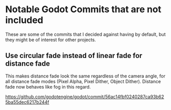 # Notable Godot Commits that are not included

These are some of the commits that I decided against having by default, but they might be of interest for other projects.

## Use circular fade instead of linear fade for distance fade

This makes distance fade look the same regardless of the camera angle,
for all distance fade modes (Pixel Alpha, Pixel Dither, Object Dither).
Distance fade now behaves like fog in this regard.

https://github.com/godotengine/godot/commit/56ac14fbf0240287ca93b625ba55dec6217b244f
